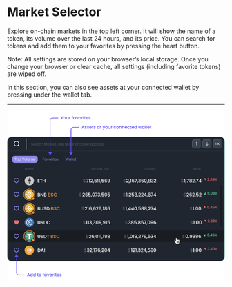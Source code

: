 # Market Selector

Explore on-chain markets in the top left corner. It will show the name of a token, its volume over the last 24 hours, and its price. You can search for tokens and add them to your favorites by pressing the heart button.   


Note: All settings are stored on your browser’s local storage. Once you change your browser or clear cache, all settings \(including favorite tokens\) are wiped off.   


In this section, you can also see assets at your connected wallet by pressing under the wallet tab.   
****

![](../.gitbook/assets/image%20%289%29.png)





